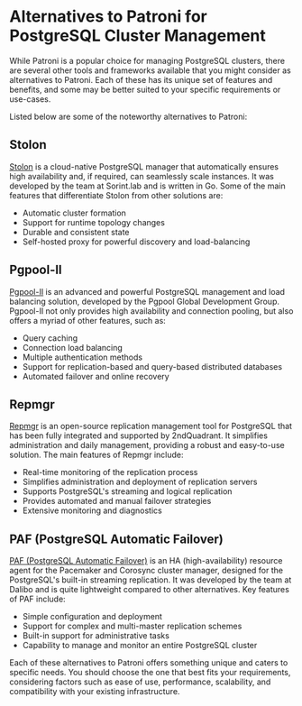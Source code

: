 # Alternatives to Patroni for PostgreSQL Cluster Management

While Patroni is a popular choice for managing PostgreSQL clusters, there are several other tools and frameworks available that you might consider as alternatives to Patroni. Each of these has its unique set of features and benefits, and some may be better suited to your specific requirements or use-cases.

Listed below are some of the noteworthy alternatives to Patroni:

## Stolon

[Stolon](https://github.com/sorintlab/stolon) is a cloud-native PostgreSQL manager that automatically ensures high availability and, if required, can seamlessly scale instances. It was developed by the team at Sorint.lab and is written in Go. Some of the main features that differentiate Stolon from other solutions are:

- Automatic cluster formation
- Support for runtime topology changes
- Durable and consistent state
- Self-hosted proxy for powerful discovery and load-balancing

## Pgpool-II

[Pgpool-II](https://www.pgpool.net/mediawiki/index.php/Main_Page) is an advanced and powerful PostgreSQL management and load balancing solution, developed by the Pgpool Global Development Group. Pgpool-II not only provides high availability and connection pooling, but also offers a myriad of other features, such as:

- Query caching
- Connection load balancing
- Multiple authentication methods
- Support for replication-based and query-based distributed databases
- Automated failover and online recovery

## Repmgr

[Repmgr](https://repmgr.org/) is an open-source replication management tool for PostgreSQL that has been fully integrated and supported by 2ndQuadrant. It simplifies administration and daily management, providing a robust and easy-to-use solution. The main features of Repmgr include:

- Real-time monitoring of the replication process
- Simplifies administration and deployment of replication servers
- Supports PostgreSQL's streaming and logical replication
- Provides automated and manual failover strategies
- Extensive monitoring and diagnostics

## PAF (PostgreSQL Automatic Failover)

[PAF (PostgreSQL Automatic Failover)](https://github.com/dalibo/PAF) is an HA (high-availability) resource agent for the Pacemaker and Corosync cluster manager, designed for the PostgreSQL's built-in streaming replication. It was developed by the team at Dalibo and is quite lightweight compared to other alternatives. Key features of PAF include:

- Simple configuration and deployment
- Support for complex and multi-master replication schemes
- Built-in support for administrative tasks
- Capability to manage and monitor an entire PostgreSQL cluster

Each of these alternatives to Patroni offers something unique and caters to specific needs. You should choose the one that best fits your requirements, considering factors such as ease of use, performance, scalability, and compatibility with your existing infrastructure.
